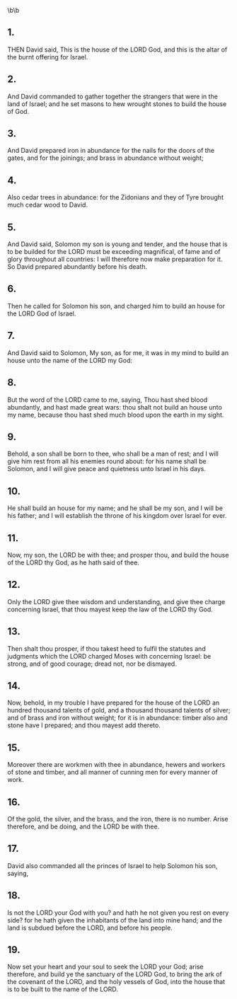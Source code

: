 \b\b
## 1.
THEN David said, This is the house of the LORD God, and this is the altar of the burnt offering for Israel.
## 2.
And David commanded to gather together the strangers that were in the land of Israel; and he set masons to hew wrought stones to build the house of God.
## 3.
And David prepared iron in abundance for the nails for the doors of the gates, and for the joinings; and brass in abundance without weight;
## 4.
Also cedar trees in abundance: for the Zidonians and they of Tyre brought much cedar wood to David.
## 5.
And David said, Solomon my son is young and tender, and the house that is to be builded for the LORD must be exceeding magnifical, of fame and of glory throughout all countries: I will therefore now make preparation for it.  So David prepared abundantly before his death.
## 6.
Then he called for Solomon his son, and charged him to build an house for the LORD God of Israel.
## 7.
And David said to Solomon, My son, as for me, it was in my mind to build an house unto the name of the LORD my God:
## 8.
But the word of the LORD came to me, saying, Thou hast shed blood abundantly, and hast made great wars: thou shalt not build an house unto my name, because thou hast shed much blood upon the earth in my sight.
## 9.
Behold, a son shall be born to thee, who shall be a man of rest; and I will give him rest from all his enemies round about: for his name shall be Solomon, and I will give peace and quietness unto Israel in his days.
## 10.
He shall build an house for my name; and he shall be my son, and I will be his father; and I will establish the throne of his kingdom over Israel for ever.
## 11.
Now, my son, the LORD be with thee; and prosper thou, and build the house of the LORD thy God, as he hath said of thee.
## 12.
Only the LORD give thee wisdom and understanding, and give thee charge concerning Israel, that thou mayest keep the law of the LORD thy God.
## 13.
Then shalt thou prosper, if thou takest heed to fulfil the statutes and judgments which the LORD charged Moses with concerning Israel: be strong, and of good courage; dread not, nor be dismayed.
## 14.
Now, behold, in my trouble I have prepared for the house of the LORD an hundred thousand talents of gold, and a thousand thousand talents of silver; and of brass and iron without weight; for it is in abundance: timber also and stone have I prepared; and thou mayest add thereto.
## 15.
Moreover there are workmen with thee in abundance, hewers and workers of stone and timber, and all manner of cunning men for every manner of work.
## 16.
Of the gold, the silver, and the brass, and the iron, there is no number.  Arise therefore, and be doing, and the LORD be with thee.
## 17.
David also commanded all the princes of Israel to help Solomon his son, saying,
## 18.
Is not the LORD your God with you?  and hath he not given you rest on every side?  for he hath given the inhabitants of the land into mine hand; and the land is subdued before the LORD, and before his people.
## 19.
Now set your heart and your soul to seek the LORD your God; arise therefore, and build ye the sanctuary of the LORD God, to bring the ark of the covenant of the LORD, and the holy vessels of God, into the house that is to be built to the name of the LORD.
